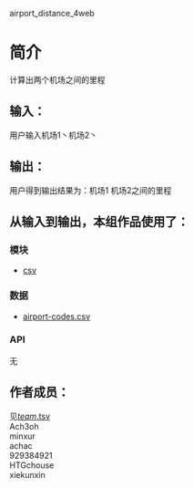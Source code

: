 airport_distance_4web



# 简介 
计算出两个机场之间的里程




## 输入：
用户输入机场1丶机场2丶
## 输出：
用户得到输出结果为：机场1 机场2之间的里程
## 从输入到输出，本组作品使用了：
### 模块
* [csv](https://github.com/minxur/airport-codes)

### 数据
* [airport-codes.csv](https://github.com/minxur/airport-codes/blob/master/data/airport-codes.csv)

### API
无


## 作者成员：
见[_team_.tsv](_team_/_team_.tsv)  
Ach3oh    
minxur    
achac   
929384921   
HTGchouse   
xiekunxin   
  
